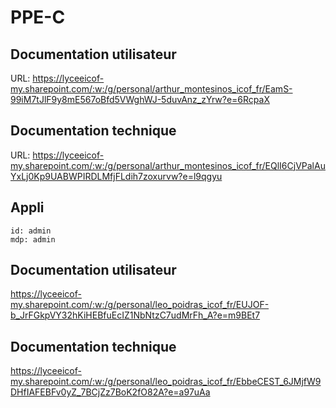 # PPE-C


## Documentation utilisateur
URL: https://lyceeicof-my.sharepoint.com/:w:/g/personal/arthur_montesinos_icof_fr/EamS-99iM7tJlF9y8mE567oBfd5VWghWJ-5duvAnz_zYrw?e=6RcpaX
## Documentation technique
URL: https://lyceeicof-my.sharepoint.com/:w:/g/personal/arthur_montesinos_icof_fr/EQlI6CjVPalAuYxLj0Kp9UABWPIRDLMfjFLdih7zoxurvw?e=l9qgyu


## Appli
```
id: admin
mdp: admin
```
## Documentation utilisateur
https://lyceeicof-my.sharepoint.com/:w:/g/personal/leo_poidras_icof_fr/EUJOF-b_JrFGkpVY32hKiHEBfuEcIZ1NbNtzC7udMrFh_A?e=m9BEt7
## Documentation technique
https://lyceeicof-my.sharepoint.com/:w:/g/personal/leo_poidras_icof_fr/EbbeCEST_6JMjfW9DHfIAFEBFv0yZ_7BCjZz7BoK2fO82A?e=a97uAa
